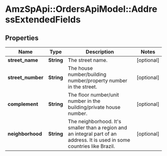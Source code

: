# AmzSpApi::OrdersApiModel::AddressExtendedFields

## Properties
Name | Type | Description | Notes
------------ | ------------- | ------------- | -------------
**street_name** | **String** | The street name. | [optional] 
**street_number** | **String** | The house number/building number/property number in the street. | [optional] 
**complement** | **String** | The floor number/unit number in the building/private house number. | [optional] 
**neighborhood** | **String** | The neighborhood. It&#x27;s smaller than a region and an integral part of an address. It is used in some countries like Brazil. | [optional] 

